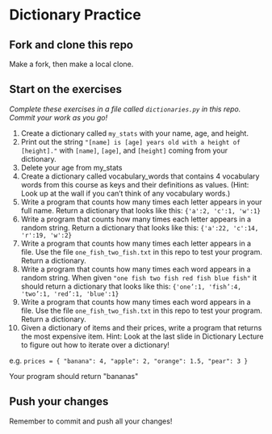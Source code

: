 # Dictionary Practice

## Fork and clone this repo
Make a fork, then make a local clone.

## Start on the exercises
*Complete these exercises in a file called `dictionaries.py` in this repo.  Commit your work as you go!*

1. Create a dictionary called `my_stats` with your name, age, and height.
2. Print out the string `"[name] is [age] years old with a height of [height]."` with `[name]`, `[age]`, and `[height]` coming from your dictionary.
3. Delete your age from my_stats
4. Create a dictionary called vocabulary_words that contains 4 vocabulary words from this course as keys and their definitions as values. (Hint: Look up at the wall if you can’t think of any vocabulary words.)
5. Write a program that counts how many times each letter appears in your full name. Return a dictionary that looks like this: `{'a':2, 'c':1, 'w':1}`
6. Write a program that counts how many times each letter appears in a random string. Return a dictionary that looks like this: `{'a':22, 'c':14, 'r':19, 'w':2}`
7. Write a program that counts how many times each letter appears in a file. Use the file `one_fish_two_fish.txt` in this repo to test your program. Return a dictionary.
8. Write a program that counts how many times each word appears in a random string. When given `"one fish two fish red fish blue fish"` it should return a dictionary that looks like this: `{'one’:1, 'fish’:4, 'two’:1, 'red’:1, 'blue':1}`
9. Write a program that counts how many times each word appears in a file. Use the file `one_fish_two_fish.txt` in this repo to test your program. Return a dictionary.
10. Given a dictionary of items and their prices, write a program that returns the most expensive item. Hint: Look at the last slide in Dictionary Lecture to figure out how to iterate over a dictionary!

e.g. `prices = { "banana": 4, "apple": 2, "orange": 1.5, "pear": 3 }`

Your program should return "bananas"

## Push your changes
Remember to commit and push all your changes!
